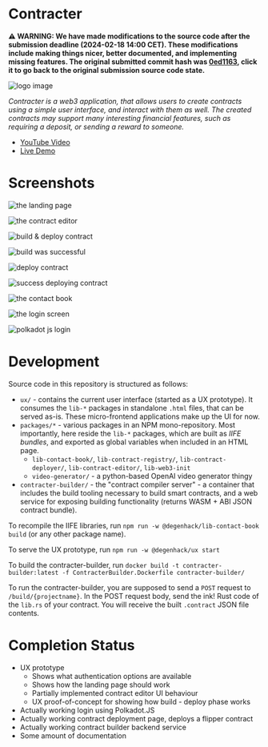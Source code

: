 # Contracter

**⚠️ WARNING: We have made modifications to the source code after the submission deadline (2024-02-18 14:00 CET). These modifications include making things nicer, better documented, and implementing missing features. The original submitted commit hash was [0ed1163](https://github.com/bokovhu/contracter/tree/0ed1163f53156dfd11fb6a454d0389c4ba4bb28f), click it to go back to the original submission source code state.**

![logo image](./logo.png)

_Contracter is a web3 application, that allows users to create contracts using a simple user interface, and interact with them as well. The created contracts may support many interesting financial features, such as requiring a deposit, or sending a reward to someone._

* [YouTube Video](https://www.youtube.com/watch?v=KUHTHg-tN9Y)
* [Live Demo](https://contracter-degenhack-2024-ux.surge.sh)

# Screenshots

![the landing page](screenshots/landing-page.png)

![the contract editor](screenshots/contract-editor.png)

![build & deploy contract](screenshots/build-deploy.png)

![build was successful](screenshots/build-success.png)

![deploy contract](screenshots/deploy-contract.png)

![success deploying contract](screenshots/success-deploy.png)

![the contact book](screenshots/contact-book.png)

![the login screen](screenshots/login.png)

![polkadot js login](screenshots/polkadot-js-login.png)

# Development

Source code in this repository is structured as follows:

* `ux/` - contains the current user interface (started as a UX prototype). It consumes the `lib-*` packages in standalone `.html` files, that can be served as-is. These micro-frontend applications make up the UI for now.
* `packages/*` - various packages in an NPM mono-repository. Most importantly, here reside the `lib-*` packages, which are built as _IIFE bundles_, and exported as global variables when included in an HTML page.
    * `lib-contact-book/`, `lib-contract-registry/`, `lib-contract-deployer/`, `lib-contract-editor/`, `lib-web3-init`
    * `video-generator/` - a python-based OpenAI video generator thingy
* `contracter-builder/` - the "contract compiler server" - a container that includes the build tooling necessary to build smart contracts, and a web service for exposing building functionality (returns WASM + ABI JSON contract bundle).

To recompile the IIFE libraries, run `npm run -w @degenhack/lib-contact-book build` (or any other package name).

To serve the UX prototype, run `npm run -w @degenhack/ux start`

To build the contracter-builder, run `docker build -t contracter-builder:latest -f ContracterBuilder.Dockerfile contracter-builder/`

To run the contracter-builder, you are supposed to send a `POST` request to `/build/{projectname}`. In the POST request body, send the ink! Rust code of the `lib.rs` of your contract. You will receive the built `.contract` JSON file contents.

# Completion Status

* UX prototype
    * Shows what authentication options are available
    * Shows how the landing page should work
    * Partially implemented contract editor UI behaviour
    * UX proof-of-concept for showing how build - deploy phase works
* Actually working login using Polkadot.JS
* Actually working contract deployment page, deploys a flipper contract
* Actually working contract builder backend service
* Some amount of documentation
